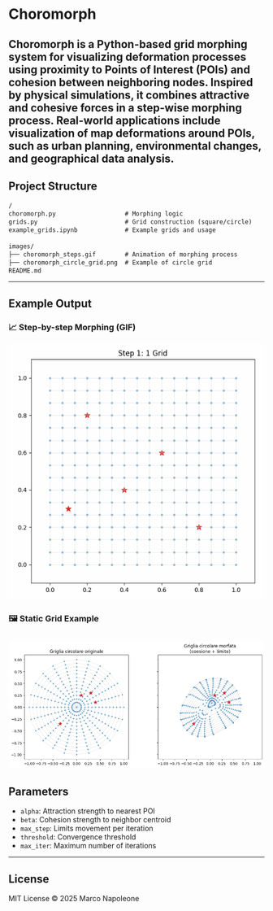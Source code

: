 # Choromorph

**Choromorph** is a Python-based grid morphing system for visualizing deformation processes using proximity to Points of Interest (POIs) and cohesion between neighboring nodes. Inspired by physical simulations, it combines attractive and cohesive forces in a step-wise morphing process.
Real-world applications include visualization of map deformations around POIs, such as urban planning, environmental changes, and geographical data analysis.
---

## Project Structure

```
/
choromorph.py                   # Morphing logic
grids.py                        # Grid construction (square/circle)
example_grids.ipynb             # Example grids and usage

images/
├── choromorph_steps.gif        # Animation of morphing process
├── choromorph_circle_grid.png  # Example of circle grid
README.md
```

---

## Example Output

### 📈 Step-by-step Morphing (GIF)
![Choromorph GIF](images/choromorph_steps.gif)

### 🖼️ Static Grid Example
![Static Grid](images/choromorph_circle_grid.png
)
---

## Parameters

- `alpha`: Attraction strength to nearest POI
- `beta`: Cohesion strength to neighbor centroid
- `max_step`: Limits movement per iteration
- `threshold`: Convergence threshold
- `max_iter`: Maximum number of iterations

---

## License

MIT License © 2025 Marco Napoleone
